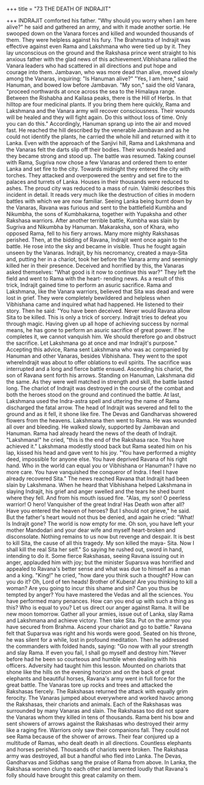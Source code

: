 +++
title = "73 THE DEATH OF INDRAJIT"

+++
INDRAJIT comforted his father. "Why
should you worry when I am here alive?"
he said and gathered an army, and with it
made another sortie.
He swooped down on the Vanara
forces and killed and wounded thousands
of them. They were helpless against his
fury. The Brahmastra of Indrajit was
effective against even Rama and
Lakshmana who were tied up by it. They
lay unconscious on the ground and the
Rakshasa prince went straight to his
anxious father with the glad news of this
achievement.Vibhishana rallied the Vanara leaders
who had scattered in all directions and put
hope and courage into them.
Jambavan, who was more dead than
alive, moved slowly among the Vanaras,
inquiring: "Is Hanuman alive?"
"Yes, I am here," said Hanuman, and
bowed low before Jambavan.
"My son," said the old Vanara,
"proceed northwards at once across the
sea to the Himalaya range. Between the
Rishabha and Kailasa peaks, there is the
Hill of Herbs. In that hilltop are four
medicinal plants. If you bring them here
quickly, Rama and Lakshmana and the
Vanara army will recover consciousness.
Their wounds will be healed and they will
fight again. Do this without loss of time.
Only you can do this."
Accordingly, Hanuman sprang up into
the air and moved fast. He reached the hill
described by the venerable Jambavan and
as he could not identify the plants, he
carried the whole hill and returned with it
to Lanka.
Even with the approach of the Sanjivi
hill, Rama and Lakshmana and the
Vanaras felt the darts slip off their bodies.
Their wounds healed and they became
strong and stood up.
The battle was resumed. Taking
counsel with Rama, Sugriva now chose a
few Vanaras and ordered them to enter
Lanka and set fire to the city.
Towards midnight they entered the city
with torches. They attacked and
overpowered the sentry and set fire to the
palaces and turrets of Lanka. Houses in
their thousands were reduced to ashes.
The proud city was reduced to a mass of
ruin.
Valmiki describes this incident in
detail. It reads very much like the
destruction of cities in modern battles
with which we are now familiar.
Seeing Lanka being burnt down by the
Vanaras, Ravana was furious and sent to
the battlefield Kumbha and Nikumbha,
the sons of Kumbhakarna, together with
Yupaksha and other Rakshasa warriors.
After another terrible battle, Kumbha
was slain by Sugriva and Nikumbha by
Hanuman. Makaraksha, son of Khara,
who opposed Rama, fell to his fiery
arrows. Many more mighty Rakshasas
perished. Then, at the bidding of Ravana,
Indrajit went once again to the battle.
He rose into the sky and became in
visible. Thus he fought again unseen by
the Vanaras. Indrajit, by his necromancy,
created a maya-Sita and, putting her in a
chariot, took her before the Vanara army
and seemingly killed her in their presence.
Deceived and horrified by this, the
Vanaras asked themselves: "What good is
it now to continue this war?" They left the
field and went to Rama with the heart-
rending news.
As a result of this trick, Indrajit gained
time to perform an asuric sacrifice. Rama
and Lakshmana, like the Vanara warriors,
believed that Sita was dead and were lost
in grief. They were completely bewildered
and helpless when Vibhishana came and
inquired what had happened.
He listened to their story. Then he said:
"You have been deceived. Never
would Ravana allow Sita to be killed. This
is only a trick of sorcery. Indrajit tries to
defeat you through magic. Having given
up all hope of achieving success by
normal means, he has gone to perform an
asuric sacrifice of great power. If he
completes it, we cannot vanquish him. We
should therefore go and obstruct the
sacrifice. Let Lakshmana go at once and
mar Indrajit's purpose."
Accepting this advice, Rama sent
Lakshmana who was ac companied by
Hanuman and other Vanaras, besides
Vibhishana. They went to the spot whereIndrajit was about to offer oblations to
evil spirits. The sacrifice was interrupted
and a long and fierce battle ensued.
Ascending his chariot, the son of Ravana
sent forth his arrows.
Standing on Hanuman, Lakshmana did
the same. As they were well matched in
strength and skill, the battle lasted long.
The chariot of Indrajit was destroyed in
the course of the combat and both the
heroes stood on the ground and continued
the battle.
At last, Lakshmana used the Indra-astra
spell and uttering the name of Rama
discharged the fatal arrow. The head of
Indrajit was severed and fell to the ground
and as it fell, it shone like fire. The Devas
and Gandharvas showered flowers from
the heavens.
Lakshmana then went to Rama. He was
wounded all over and bleeding. He
walked slowly, supported by Jambavan
and Hanuman. Rama had already heard
the news of the death of Indrajit.
"Lakshmana!" he cried, "this is the end
of the Rakshasa race. You have achieved
it."
Lakshmana modestly stood back but
Rama seated him on his lap, kissed his
head and gave vent to his joy.
"You have performed a mighty deed,
impossible for anyone else. You have
deprived Ravana of his right hand. Who in
the world can equal you or Vibhishana or
Hanuman? I have no more care. You have
vanquished the conqueror of Indra. I feel I
have already recovered Sita."
The news reached Ravana that Indrajit
had been slain by Lakshmana. When he
heard that Vibhishana helped Lakshmana
in slaying Indrajit, his grief and anger
swelled and the tears he shed burnt where
they fell. And from his mouth issued fire.
"Alas, my son! O peerless warrior! O
hero! Vanquisher of the great Indra! Has
Death won after all? Have you entered the
heaven of heroes? But I should not
grieve," he said.
But the father's heart would not thus be
denied, and again he cried: "What! Is
Indrajit gone? The world is now empty for
me. Oh son, you have left your mother
Mandodari and your dear wife and myself
heart-broken and disconsolate. Nothing
remains to us now but revenge and
despair. It is best to kill Sita, the cause of
all this tragedy. My son killed the maya-
Sita. Now I shall kill the real Sita her
self." So saying he rushed out, sword in
hand, intending to do it. Some fierce
Rakshasas, seeing Ravana issuing out in
anger, applauded him with joy; but the
minister Suparsva was horrified and
appealed to Ravana's better sense and
what was due to himself as a man and a
king.
"King!" he cried, "how dare you think
such a thought? How can you do it? Oh,
Lord of ten heads! Brother of Kubera! Are
you thinking to kill a woman? Are you
going to incur this shame and sin? Can
you thus be tempted by anger? You have
mastered the Vedas and all the sciences.
You have performed many penances.
How can you end up with such a thing as
this? Who is equal to you? Let us direct
our anger against Rama. It will be new
moon tomorrow. Gather all your armies,
issue out of Lanka, slay Rama and
Lakshmana and achieve victory. Then
take Sita. Put on the armor you have
secured from Brahma. Ascend your
chariot and go to battle."
Ravana felt that Suparsva was right and
his words were good. Seated on his
throne, he was silent for a while, lost in
profound meditation. Then he addressed
the commanders with folded hands,
saying:
"Go now with all your strength and
slay Rama. If even you fail, I shall go
myself and destroy him."Never before had he been so courteous
and humble when dealing with his
officers. Adversity had taught him this
lesson. Mounted on chariots that shone
like the hills on the evening horizon and
on the back of great elephants and
beautiful horses, Ravana's army went in
full force for the great battle.
The Vanaras tore up rocks and trees
and attacked the Rakshasas fiercely. The
Rakshasas returned the attack with equally
grim ferocity.
The Vanaras jumped about everywhere
and worked havoc among the Rakshasas,
their chariots and animals. Each of the
Rakshasas was surrounded by many
Vanaras and slain.
The Rakshasas too did not spare the
Vanaras whom they killed in tens of
thousands.
Rama bent his bow and sent showers of
arrows against the Rakshasas who
destroyed their army like a raging fire.
Warriors only saw their companions fall.
They could not see Rama because of the
shower of arrows. Their fear conjured up
a multitude of Ramas, who dealt death in
all directions.
Countless
elephants
and
horses
perished. Thousands of chariots were
broken. The Rakshasa army was
destroyed, all but a handful who fled into
Lanka.
The Devas, Gandharvas and Siddhas
sang the praise of Rama from above. In
Lanka, the Rakshasa women clung to each
other and lamented loudly that Ravana's
folly should have brought this great
calamity on them.